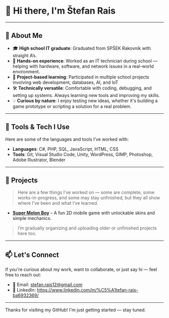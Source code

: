 # 👋 Hi there, I'm Štefan Rais

---

## 🚀 About Me

- 🎓 **High school IT graduate**: Graduated from SPŠEK Rakovník with straight A’s.
- 💼 **Hands-on experience**: Worked as an IT technician during school — helping with hardware, software, and network issues in a real-world environment.
- 🧪 **Project-based learning**: Participated in multiple school projects involving web development, databases, AI, and IoT
- 🛠️ **Technically versatile**: Comfortable with coding, debugging, and setting up systems. Always learning new tools and improving my skills.
- 💡 **Curious by nature**: I enjoy testing new ideas, whether it's building a game prototype or scripting a solution for a real problem.

---

## 🧰 Tools & Tech I Use

Here are some of the languages and tools I’ve worked with:

- **Languages**: C#, PHP, SQL, JavaScript, HTML, CSS
- **Tools**: Git, Visual Studio Code, Unity, WordPress, GIMP, Photoshop, Adobe Illustrator, Blender

---

## 📂 Projects

> Here are a few things I’ve worked on — some are complete, some works-in-progress, and some may stay unfinished, but they all show where I’ve been and what I’ve learned.

- **[Super Melon Boy](#)** – A fun 2D mobile game with unlockable skins and simple mechanics.

> I’m gradually organizing and uploading older or unfinished projects here too.

---

## 📫 Let's Connect

If you're curious about my work, want to collaborate, or just say hi — feel free to reach out:

- 📧 Email: stefan.rais12@gmail.com
- 💼 LinkedIn: https://www.linkedin.com/in/%C5%A1tefan-rais-ba6932369/

---

Thanks for visiting my GitHub! I'm just getting started — stay tuned.
